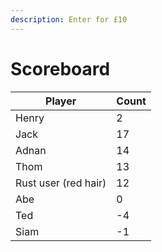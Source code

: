 ```yaml
---
description: Enter for £10
---
```


# Scoreboard

| Player               | Count |
| -------------------- | ----- |
| Henry                | 2     |
| Jack                 | 17    |
| Adnan                | 14    |
| Thom                 | 13    |
| Rust user (red hair) | 12    |
| Abe                  | 0     |
| Ted                  | -4    |
| Siam                 | -1    |
